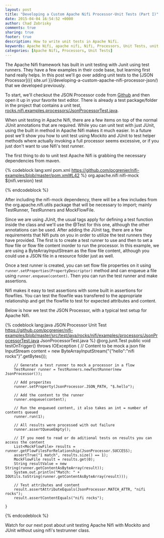 ```yaml
---
layout: post
title: "Developing a Custom Apache Nifi Processor-Unit Tests (Part I)"
date: 2015-04-04 16:54:52 +0000
author: Chad Zobrisky
comments: true
sharing: true
footer: true
description: How to write unit tests in Apache Nifi.
keywords: Apache Nifi, apache nifi, Nifi, Processors, Unit Tests, unit testing
categories: [Apache Nifi, Processors, Unit Tests]
---
```



The Apache Nifi framework has built in unit testing with Junit using test runners.  They have a few examples in their code base, but learning first hand really helps.  In this post we'll go over adding unit tests to the [JSON Processor]({{ site.url }}/developing-a-custom-apache-nifi-processor-json/) that we developed previously.

To start, we'll checkout the JSON Processor code from [Github](https://github.com/pcgrenier/nifi-examples) and then open it up in your favorite text editor.  There is already a test package/folder in the project that contains a unit test, [rocks.nifi.examples.processors/JsonProcessorTest.java](https://github.com/pcgrenier/nifi-examples/blob/master/src/test/java/rocks/nifi/examples/processors/JsonProcessorTest.java).

When unit testing in Apache Nifi, there are a few items on top of the normal JUnit annotations that are required.  While you can unit test with just JUnit, using the built in method in Apache Nifi makes it much easier.  In a future post we'll show you how to unit test using Mockito and JUnit to test helper methods where actually invoking a full processor seems excessive, or if you just don't want to use Nifi's test runner.

<!-- more -->
The first thing to do to unit test Apache Nifi is grabbing the necessary dependencies from maven.

{% codeblock lang:xml pom.xml https://github.com/pcgrenier/nifi-examples/blob/master/pom.xml#L42 %}
		<dependency>
            <groupId>org.apache.nifi</groupId>
            <artifactId>nifi-mock</artifactId>
            <version>${nifi.version}</version>
            <scope>test</scope>
        </dependency>

{% endcodeblock %}

After including the nifi-mock dependency, there will be a few includes from the org.apache.nifi.utils package that will be necessary to import; mainly TestRunner, TestRunners and MockFlowFile.

Since we are using JUnit, the usual tags apply for defining a test function inside the class and we'll use the @Test for this one, although the other annotations can be used.  After adding the JUnit tag, there are a few requirements that Nifi puts on you in order to utilize the test runners they have provided.  The first is to create a test runner to use and then to set a flow file or flow file content inorder to run the processor.  In this example, we are using a ByteArrayInputStream as the flow file content, although you could use a JSON file in a resource folder just as well.  

Once a test runner is created, you can set flow file properties on it using `runner.setProperties(PropertyDescriptor)` method and can enqueue a file using `runner.enqueue(content)`.  Then you can run the test runner and make assertions.

Nifi makes it easy to test assertions with some built in assertions for flowfiles.  You can test the flowfile was transfered to the appropriate relationship and get the flowfile to test for expected attributes and content.

Below is how we test the JSON Processor, with a typical test setup for Apache Nifi.

{% codeblock lang:java JSON Processor Unit Test https://github.com/pcgrenier/nifi-examples/blob/master/src/test/java/rocks/nifi/examples/processors/JsonProcessorTest.java JsonProcessorTest.java %}
@org.junit.Test
    public void testOnTrigger() throws IOException {
        // Content to be mock a json file
        InputStream content = new ByteArrayInputStream("{\"hello\":\"nifi rocks\"}".getBytes());
        
        // Generate a test runner to mock a processor in a flow
        TestRunner runner = TestRunners.newTestRunner(new JsonProcessor());
        
        // Add properites
        runner.setProperty(JsonProcessor.JSON_PATH, "$.hello");
        
        // Add the content to the runner
        runner.enqueue(content);
        
        // Run the enqueued content, it also takes an int = number of contents queued
        runner.run(1);
        
        // All results were processed with out failure
        runner.assertQueueEmpty();
        
        // If you need to read or do aditional tests on results you can access the content
        List<MockFlowFile> results = runner.getFlowFilesForRelationship(JsonProcessor.SUCCESS);
        assertTrue("1 match", results.size() == 1);
        MockFlowFile result = results.get(0);
        String resultValue = new String(runner.getContentAsByteArray(result));
        System.out.println("Match: " + IOUtils.toString(runner.getContentAsByteArray(result)));
        
        // Test attributes and content
        result.assertAttributeEquals(JsonProcessor.MATCH_ATTR, "nifi rocks");
        result.assertContentEquals("nifi rocks");
        
    }
{% endcodeblock %}

Watch for our next post about unit testing Apache Nifi with Mockito and JUnit without using nifi's testrunner class.